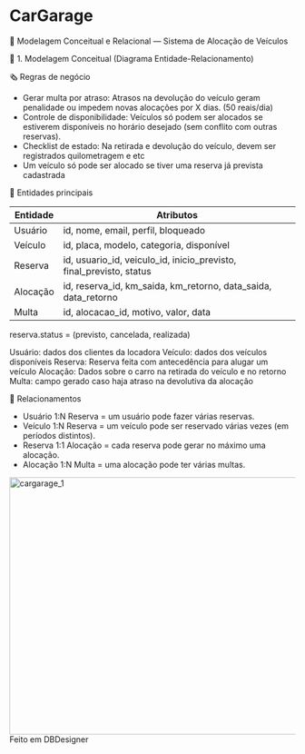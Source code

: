 # CarGarage

📘 Modelagem Conceitual e Relacional — Sistema de Alocação de Veículos

🔶 1. Modelagem Conceitual (Diagrama Entidade-Relacionamento)

🗞️ Regras de negócio

- Gerar multa por atraso: Atrasos na devolução do veículo geram penalidade ou impedem novas alocações por X dias. (50 reais/dia)
- Controle de disponibilidade: Veículos só podem ser alocados se estiverem disponíveis no horário desejado (sem conflito com outras reservas).
- Checklist de estado: Na retirada e devolução do veículo, devem ser registrados quilometragem e etc
- Um veículo só pode ser alocado se tiver uma reserva já prevista cadastrada

📌 Entidades principais

| Entidade          | Atributos                                  |
|-------------------|--------------------------------------------|
| Usuário           | id, nome, email, perfil, bloqueado         |
| Veículo           | id, placa, modelo, categoria, disponível    |
| Reserva           | id, usuario_id, veiculo_id, inicio_previsto, final_previsto, status|
| Alocação          | id, reserva_id, km_saida, km_retorno, data_saida, data_retorno |
| Multa             | id, alocacao_id, motivo, valor, data        |

reserva.status = (previsto, cancelada, realizada)

Usuário: dados dos clientes da locadora
Veículo: dados dos veículos disponíveis
Reserva: Reserva feita com antecedência para alugar um veículo
Alocação: Dados sobre o carro na retirada do veículo e no retorno
Multa: campo gerado caso haja atraso na devolutiva da alocação

🔗 Relacionamentos

- Usuário 1:N Reserva = um usuário pode fazer várias reservas.
- Veículo 1:N Reserva = um veículo pode ser reservado várias vezes (em períodos distintos).
- Reserva 1:1 Alocação = cada reserva pode gerar no máximo uma alocação.
- Alocação 1:N Multa = uma alocação pode ter várias multas.

<img width="1119" height="453" alt="cargarage_1" src="https://github.com/user-attachments/assets/f137b58d-1e6d-42ad-906d-a4bf7fe61529" />
Feito em DBDesigner
